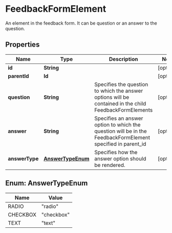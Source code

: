

# FeedbackFormElement

An element in the feedback form. It can be question or an answer to the question.

## Properties

| Name | Type | Description | Notes |
|------------ | ------------- | ------------- | -------------|
|**id** | **String** |  |  [optional] |
|**parentId** | **Id** |  |  [optional] |
|**question** | **String** | Specifies the question to which the answer options will be contained in the child FeedbackFormElements |  [optional] |
|**answer** | **String** | Specifies an answer option to which the question will be in the FeedbackFormElement specified in parent_id |  [optional] |
|**answerType** | [**AnswerTypeEnum**](#AnswerTypeEnum) | Specifies how the answer option should be rendered. |  [optional] |



## Enum: AnswerTypeEnum

| Name | Value |
|---- | -----|
| RADIO | &quot;radio&quot; |
| CHECKBOX | &quot;checkbox&quot; |
| TEXT | &quot;text&quot; |



